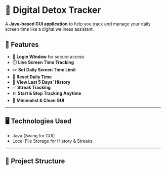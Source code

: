 # 📱 Digital Detox Tracker

A **Java-based GUI application** to help you track and manage your daily screen time like a digital wellness assistant.

## 🚀 Features
- 🔐 **Login Window** for secure access
- ⏱️ **Live Screen Time Tracking**
- ✏️ **Set Daily Screen Time Limit**
- 🔁 **Reset Daily Time**
- 📅 **View Last 5 Days’ History**
- ✅ **Streak Tracking**
- ⏸️ **Start & Stop Tracking Anytime**
- 🎨 **Minimalist & Clean GUI**

---

## 🖥️ Technologies Used
- Java (Swing for GUI)
- Local File Storage for History & Streaks

---

## 📂 Project Structure
